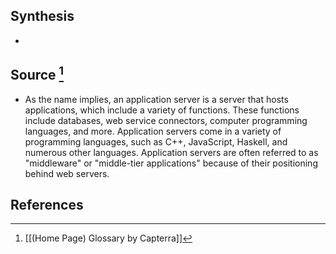 ## Synthesis
- 
## Source [^1]
- As the name implies, an application server is a server that hosts applications, which include a variety of functions. These functions include databases, web service connectors, computer programming languages, and more. Application servers come in a variety of programming languages, such as C++, JavaScript, Haskell, and numerous other languages. Application servers are often referred to as "middleware" or "middle-tier applications" because of their positioning behind web servers.
## References

[^1]: [[(Home Page) Glossary by Capterra]]